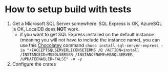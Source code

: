 How to setup build with tests
========================

1. Get a Microsoft SQL Server somewhere. SQL Express is OK, AzureSQL is OK, LocalDB does **NOT** work.
    * if you want to get SQL Express installed on the default instance (meaning you will not have to include the instance name), you can use this [Chocolatey](chocolatey.org) command `choco install sql-server-express -ia "/IACCEPTSQLSERVERLICENSETERMS /Q /ACTION=install /INSTANCEID=MSSQLSERVER /INSTANCENAME=MSSQLSERVER /UPDATEENABLED=FALSE" -o -y`
2. Configure the crates
